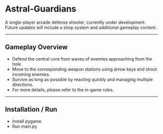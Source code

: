 # Astral-Guardians

A single-player arcade defense shooter, currently under development. Future updates will include a shop system and additional gameplay content.

---

## Gameplay Overview
- Defend the central core from waves of enemies approaching from the hole.
- Move to the corresponding weapon stations using arrow keys and shoot incoming enemies.
- Survive as long as possible by reacting quickly and managing multiple directions.
- For more details, please refer to the in-game rules.

---

## Installation / Run
- Install pygame
- Run main.py
